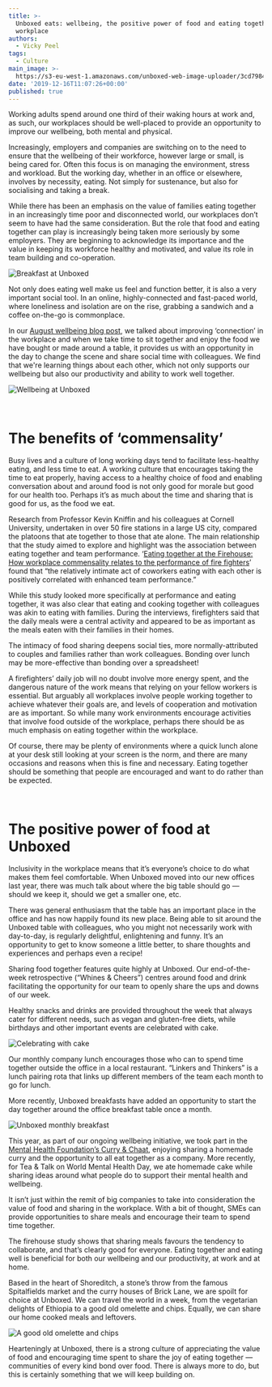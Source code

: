 ```yaml
---
title: >-
  Unboxed eats: wellbeing, the positive power of food and eating together in the
  workplace
authors:
  - Vicky Peel
tags:
  - Culture
main_image: >-
  https://s3-eu-west-1.amazonaws.com/unboxed-web-image-uploader/3cd79848bebc41bd9e8bfc6996b955f9.png
date: '2019-12-16T11:07:26+00:00'
published: true
---
```

Working adults spend around one third of their waking hours at work and, as such, our workplaces should be well-placed to provide an opportunity to improve our wellbeing, both mental and physical.

Increasingly, employers and companies are switching on to the need to ensure that the wellbeing of their workforce, however large or small, is being cared for. Often this focus is on managing the environment, stress and workload. But the working day, whether in an office or elsewhere, involves by necessity, eating. Not simply for sustenance, but also for socialising and taking a break. 

While there has been an emphasis on the value of families eating together in an increasingly time poor and disconnected world, our workplaces don’t seem to have had the same consideration. But the role that food and eating together can play is increasingly being taken more seriously by some employers. They are beginning to acknowledge its importance and the value in keeping its workforce healthy and motivated, and value its role in team building and co-operation. 

![Breakfast at Unboxed](https://s3-eu-west-1.amazonaws.com/unboxed-web-image-uploader/e8b19c9e63be218ca1eb1b7cdc0e024f.png)

Not only does eating well make us feel and function better, it is also a very important social tool. In an online, highly-connected and fast-paced world, where loneliness and isolation are on the rise, grabbing a sandwich and a coffee on-the-go is commonplace.

In our [August wellbeing blog post](https://unboxed.co/blog/wellbeing-at-unboxed/), we talked about improving ‘connection’ in the workplace and when we take time to sit together and enjoy the food we have bought or made around a table, it provides us with an opportunity in the day to change the scene and share social time with colleagues. We find that we're learning things about each other, which not only supports our wellbeing but also our productivity and ability to work well together. 

![Wellbeing at Unboxed](https://s3-eu-west-1.amazonaws.com/unboxed-web-image-uploader/4ac4c59a70c7af49f5a16288ad5baa33.png)

<br/>

# The benefits of ‘commensality’

Busy lives and a culture of long working days tend to facilitate less-healthy eating, and less time to eat. A working culture that encourages taking the time to eat properly, having access to a healthy choice of food and enabling conversation about and around food is not only good for morale but good for our health too. Perhaps it’s as much about the time and sharing that is good for us, as the food we eat.

Research from Professor Kevin Kniffin and his colleagues at Cornell University, undertaken in over 50 fire stations in a large US city, compared the platoons that ate together to those that ate alone. The main relationship that the study aimed to explore and highlight was the association between eating together and team performance. ‘[Eating together at the Firehouse: How workplace commensality relates to the performance of fire fighters](https://www.ncbi.nlm.nih.gov/pmc/articles/PMC4864863/)’ found that “the relatively intimate act of coworkers eating with each other is positively correlated with enhanced team performance.” 

While this study looked more specifically at performance and eating together, it was also clear that eating and cooking together with colleagues was akin to eating with families. During the interviews, firefighters said that the daily meals were a central activity and appeared to be as important as the meals eaten with their families in their homes. 

The intimacy of food sharing deepens social ties, more normally-attributed to couples and families rather than work colleagues. Bonding over lunch may be more-effective than bonding over a spreadsheet! 

A firefighters’ daily job will no doubt involve more energy spent, and the dangerous nature of the work means that relying on your fellow workers is essential. But arguably all workplaces involve people working together to achieve whatever their goals are, and levels of cooperation and motivation are as important. So while many work environments encourage activities that involve food outside of the workplace, perhaps there should be as much emphasis on eating together within the workplace. 

Of course, there may be plenty of environments where a quick lunch alone at your desk still looking at your screen is the norm, and there are many occasions and reasons when this is fine and necessary. Eating together should be something that people are encouraged and want to do rather than be expected.<br/>

<br/>

# The positive power of food at Unboxed

Inclusivity in the workplace means that it’s everyone’s choice to do what makes them feel comfortable. When Unboxed moved into our new offices last year, there was much talk about where the big table should go — should we keep it, should we get a smaller one, etc. 

There was general enthusiasm that the table has an important place in the office and has now happily found its new place. Being able to sit around the Unboxed table with colleagues, who you might not necessarily work with day-to-day, is regularly delightful, enlightening and funny. It’s an opportunity to get to know someone a little better, to share thoughts and experiences and perhaps even a recipe! 

Sharing food together features quite highly at Unboxed. Our end-of-the-week retrospective (“Whines & Cheers”) centres around food and drink facilitating the opportunity for our team to openly share the ups and downs of our week.

Healthy snacks and drinks are provided throughout the week that always cater for different needs, such as vegan and gluten-free diets, while birthdays and other important events are celebrated with cake. 

![Celebrating with cake](https://s3-eu-west-1.amazonaws.com/unboxed-web-image-uploader/ab032871e7ca1e04d92b47105d6cf6d8.png)

Our monthly company lunch encourages those who can to spend time together outside the office in a local restaurant. “Linkers and Thinkers” is a lunch pairing rota that links up different members of the team each month to go for lunch. 

More recently, Unboxed breakfasts have added an opportunity to start the day together around the office breakfast table once a month.

![Unboxed monthly breakfast](https://s3-eu-west-1.amazonaws.com/unboxed-web-image-uploader/35c57079ba8a9c11d68702922932cc24.png)

This year, as part of our ongoing wellbeing initiative, we took part in the [Mental Health Foundation’s Curry & Chaat](https://www.mentalhealth.org.uk/get-involved/curry-and-chaat), enjoying sharing a homemade curry and the opportunity to all eat together as a company. More recently, for Tea & Talk on World Mental Health Day, we ate homemade cake while sharing ideas around what people do to support their mental health and wellbeing. 

It isn’t just within the remit of big companies to take into consideration the value of food and sharing in the workplace. With a bit of thought, SMEs can provide opportunities to share meals and encourage their team to spend time together.

The firehouse study shows that sharing meals favours the tendency to collaborate, and that’s clearly good for everyone. Eating together and eating well is beneficial for both our wellbeing and our productivity, at work and at home. 

Based in the heart of Shoreditch, a stone’s throw from the famous Spitalfields market and the curry houses of Brick Lane, we are spoilt for choice at Unboxed. We can travel the world in a week, from the vegetarian delights of Ethiopia to a good old omelette and chips. Equally, we can share our home cooked meals and leftovers. 

![A good old omelette and chips](https://s3-eu-west-1.amazonaws.com/unboxed-web-image-uploader/5e90060e41a16b97759777aaecf69a40.png)

Hearteningly at Unboxed, there is a strong culture of appreciating the value of food and encouraging time spent to share the joy of eating together — communities of every kind bond over food. There is always more to do, but this is certainly something that we will keep building on.
